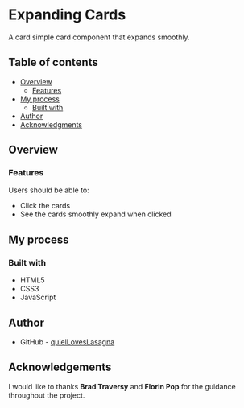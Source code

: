 # Expanding Cards

A card simple card component that expands smoothly.

## Table of contents

- [Overview](#overview)
  - [Features](#features)
- [My process](#my-process)
  - [Built with](#built-with)
- [Author](#author)
- [Acknowledgments](#acknowledgments)

## Overview

### Features

Users should be able to:

- Click the cards
- See the cards smoothly expand when clicked

## My process

### Built with

- HTML5
- CSS3
- JavaScript

## Author

- GitHub - [quielLovesLasagna](https://github.com/quielLovesLasagna)

## Acknowledgements

I would like to thanks **Brad Traversy** and **Florin Pop** for the guidance throughout the project.
